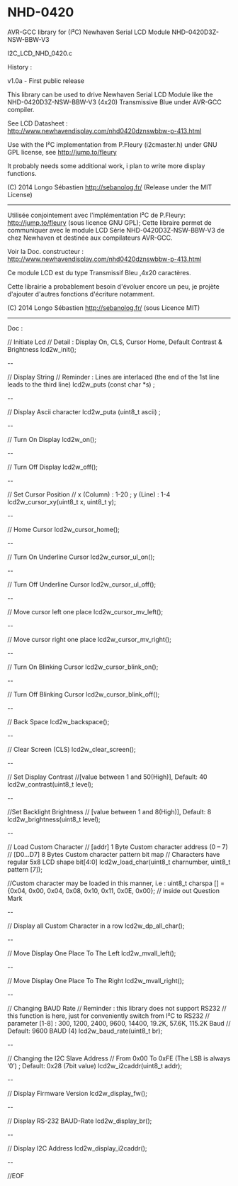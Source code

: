 NHD-0420
========

AVR-GCC library for (I²C) Newhaven Serial LCD Module NHD-0420D3Z-NSW-BBW-V3

I2C_LCD_NHD_0420.c

History :

v1.0a - First public release


This library can be used to drive Newhaven Serial LCD Module like the NHD-0420D3Z-NSW-BBW-V3 (4x20) Transmissive Blue under AVR-GCC compiler.

See LCD Datasheet :
http://www.newhavendisplay.com/nhd0420dznswbbw-p-413.html

Use with the I²C implementation from P.Fleury (i2cmaster.h) 
under GNU GPL license,  see http://jump.to/fleury

It probably needs some additional work, i plan to write more display functions.

(C) 2014 Longo Sébastien http://sebanolog.fr/  (Release under the MIT License) 

-------------------------------------------------------------------------------------------------------

Utilisée conjointement avec l'implémentation I²C de P.Fleury: http://jump.to/fleury (sous licence GNU GPL);
Cette libraire permet de communiquer avec le module LCD Série NHD-0420D3Z-NSW-BBW-V3 de chez Newhaven et destinée aux compilateurs AVR-GCC.

Voir la Doc. constructeur :
http://www.newhavendisplay.com/nhd0420dznswbbw-p-413.html

Ce module LCD est du type Transmissif Bleu ,4x20 caractères.

Cette librairie a probablement besoin d'évoluer encore un peu, je projète d'ajouter d'autres fonctions d'écriture notamment.

(C) 2014 Longo Sébastien http://sebanolog.fr/  (sous Licence MIT) 

-------------------------------------------------------------------------------------------------------

Doc :

// Initiate Lcd
// Detail : Display On, CLS, Cursor Home, Default Contrast & Brightness
lcd2w_init();

--

// Display String
// Reminder : Lines are interlaced (the end of the 1st line leads to the third line)
lcd2w_puts (const char *s) ;

--

// Display Ascii character
lcd2w_puta (uint8_t ascii) ;

--

// Turn On Display
lcd2w_on();

--

// Turn Off Display
lcd2w_off();

--

// Set Cursor Position
// x (Column) : 1-20 ; y (Line) : 1-4
lcd2w_cursor_xy(uint8_t x, uint8_t y);

--

// Home Cursor
lcd2w_cursor_home();

--

// Turn On Underline Cursor
lcd2w_cursor_ul_on();

--

// Turn Off Underline Cursor
lcd2w_cursor_ul_off();

--

// Move cursor left one place
lcd2w_cursor_mv_left();

--

// Move cursor right one place
lcd2w_cursor_mv_right();

--

// Turn On Blinking Cursor
lcd2w_cursor_blink_on();

--

// Turn Off Blinking Cursor
lcd2w_cursor_blink_off();

--

// Back Space
lcd2w_backspace();

--

// Clear Screen (CLS)
lcd2w_clear_screen();

--

// Set Display Contrast 
//[value between 1 and 50(High)], Default: 40
lcd2w_contrast(uint8_t level);

--

//Set Backlight Brightness
// [value between 1 and 8(High)], Default: 8
lcd2w_brightness(uint8_t level);

--

// Load Custom Character
// [addr]	 1 Byte  Custom character address (0 – 7)
// [D0...D7] 8 Bytes Custom character pattern bit map
// Characters have regular 5x8 LCD shape bit[4:0]
lcd2w_load_char(uint8_t charnumber, uint8_t pattern [7]);

//Custom character may be loaded in this manner, i.e :
uint8_t charspa [] = {0x04, 0x00, 0x04, 0x08, 0x10, 0x11, 0x0E, 0x00}; // inside out Question Mark

--

// Display all Custom Character in a row
lcd2w_dp_all_char();

--

// Move Display One Place To The Left
lcd2w_mvall_left();

--

// Move Display One Place To The Right
lcd2w_mvall_right();

--

// Changing BAUD Rate
// Reminder : this library does not support RS232
// this function is here, just for conveniently switch from I²C to RS232
// parameter [1-8] : 300, 1200, 2400, 9600, 14400, 19.2K, 57.6K, 115.2K Baud
// Default: 9600 BAUD (4)
lcd2w_baud_rate(uint8_t br);

--

// Changing the I2C Slave Address
// From 0x00 To 0xFE (The LSB is always ‘0’) ; Default: 0x28 (7bit value)
lcd2w_i2caddr(uint8_t addr);

--

// Display Firmware Version
lcd2w_display_fw();

--

// Display RS-232 BAUD-Rate
lcd2w_display_br();

--

// Display I2C Address
lcd2w_display_i2caddr();

--

//EOF
